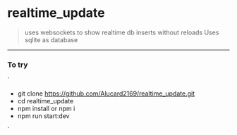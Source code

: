 # realtime_update

> uses websockets to show realtime db inserts without reloads
> Uses sqlite as database

--- 

### To try 

`
 - git clone  https://github.com/Alucard2169/realtime_update.git
 - cd realtime_update
 - npm install or npm i
 - npm run start:dev

`

 
